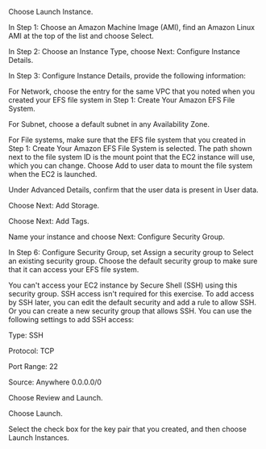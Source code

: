 Choose Launch Instance.

In Step 1: Choose an Amazon Machine Image (AMI), find an Amazon Linux AMI at the top of the list and choose Select.

In Step 2: Choose an Instance Type, choose Next: Configure Instance Details.

In Step 3: Configure Instance Details, provide the following information:

For Network, choose the entry for the same VPC that you noted when you created your EFS file system in Step 1: Create Your Amazon EFS File System.

For Subnet, choose a default subnet in any Availability Zone.

For File systems, make sure that the EFS file system that you created in Step 1: Create Your Amazon EFS File System is selected. The path shown next to the file system ID is the mount point that the EC2 instance will use, which you can change. Choose Add to user data to mount the file system when the EC2 is launched.

Under Advanced Details, confirm that the user data is present in User data.

Choose Next: Add Storage.

Choose Next: Add Tags.

Name your instance and choose Next: Configure Security Group.

In Step 6: Configure Security Group, set Assign a security group to Select an existing security group. Choose the default security group to make sure that it can access your EFS file system.

You can't access your EC2 instance by Secure Shell (SSH) using this security group. SSH access isn't required for this exercise. To add access by SSH later, you can edit the default security and add a rule to allow SSH. Or you can create a new security group that allows SSH. You can use the following settings to add SSH access:

Type: SSH

Protocol: TCP

Port Range: 22

Source: Anywhere 0.0.0.0/0

Choose Review and Launch.

Choose Launch.

Select the check box for the key pair that you created, and then choose Launch Instances.
